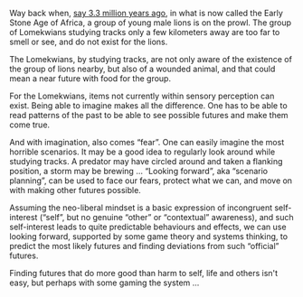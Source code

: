Way back when, [say 3.3 million years ago](https://www.nature.com/articles/nature14464), in what is now called the Early Stone Age of Africa, a group of young male lions is on the prowl. The group of Lomekwians studying tracks only a few kilometers away are too far to smell or see, and do not exist for the lions.

The Lomekwians, by studying tracks, are not only aware of the existence of the group of lions nearby, but also of a wounded animal, and that could mean a near future with food for the group.

For the Lomekwians, items not currently within sensory perception can exist. Being able to imagine makes all the difference. One has to be able to read patterns of the past to be able to see possible futures and make them come true.

And with imagination, also comes “fear”. One can easily imagine the most horrible scenarios. It may be a good idea to regularly look around while studying tracks. A predator may have circled around and taken a flanking position, a storm may be brewing … “Looking forward”, aka “scenario planning”, can be used to face our fears, protect what we can, and move on with making other futures possible.

Assuming the neo-liberal mindset is a basic expression of incongruent self-interest (“self”, but no genuine “other” or “contextual” awareness), and such self-interest leads to quite predictable behaviours and effects, we can use looking forward, supported by some game theory and systems thinking, to predict the most likely futures and finding deviations from such “official” futures.

Finding futures that do more good than harm to self, life and others isn't easy, but perhaps with some gaming the system … 
